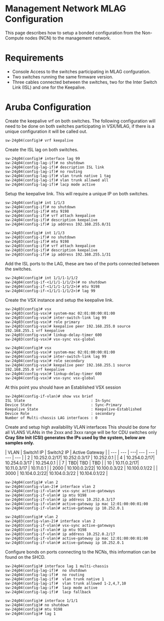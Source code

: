 # Management Network MLAG Configuration

This page describes how to setup a bonded configuration from the Non-Compute nodes (NCN) to the management network.

# Requirements

- Console Access to the switches participating in MLAG confguration.
- Two switches running the same firmware version.
- Three cables connected between the switches, two for the Inter Switch Link (ISL) and one for the Keepalive.

# Aruba Configuration

Create the keepalive vrf on both switches.
The following configuration will need to be done on both switches participating in VSX/MLAG, if there is a unique configuration 
it will be called out.

```
sw-24g04(config)# vrf keepalive
```

Create the ISL lag on both switches.

```
sw-24g04(config)# interface lag 99
sw-24g04(config-lag-if)# no shutdown 
sw-24g04(config-lag-if)# description ISL link
sw-24g04(config-lag-if)# no routing
sw-24g04(config-lag-if)# vlan trunk native 1 tag
sw-24g04(config-lag-if)# vlan trunk allowed all
sw-24g04(config-lag-if)# lacp mode active
```

Setup the keepalive link.
This will require a unique IP on both switches.

```
sw-24g04(config)# int 1/1/3
sw-24g04(config-if)# no shutdown 
sw-24g04(config-if)# mtu 9198
sw-24g04(config-if)# vrf attach keepalive   
sw-24g04(config-if)# description keepalive
sw-24g04(config-if)# ip address 192.168.255.0/31

sw-24g03(config)# int 1/1/3
sw-24g03(config-if)# no shutdown
sw-24g03(config-if)# mtu 9198
sw-24g03(config-if)# vrf attach keepalive
sw-24g03(config-if)# description keepalive
sw-24g03(config-if)# ip address 192.168.255.1/31
```

Add the ISL ports to the LAG, these are two of the ports connected between the switches.

```
sw-24g04(config)# int 1/1/1-1/1/2
sw-24g04(config-if-<1/1/1-1/1/2>)# no shutdown
sw-24g04(config-if-<1/1/1-1/1/2>)# mtu 9198
sw-24g04(config-if-<1/1/1-1/1/2>)# lag 99
```

Create the VSX instance and setup the keepalive link.

```
sw-24g03(config)# vsx
sw-24g03(config-vsx)# system-mac 02:01:00:00:01:00
sw-24g03(config-vsx)# inter-switch-link lag 99
sw-24g03(config-vsx)# role primary
sw-24g03(config-vsx)# keepalive peer 192.168.255.0 source 192.168.255.1 vrf keepalive
sw-24g03(config-vsx)# linkup-delay-timer 600
sw-24g03(config-vsx)# vsx-sync vsx-global

sw-24g04(config)# vsx
sw-24g04(config-vsx)# system-mac 02:01:00:00:01:00
sw-24g04(config-vsx)# inter-switch-link lag 99
sw-24g04(config-vsx)# role secondary
sw-24g04(config-vsx)# keepalive peer 192.168.255.1 source 192.168.255.0 vrf keepalive
sw-24g04(config-vsx)# linkup-delay-timer 600
sw-24g04(config-vsx)# vsx-sync vsx-global

```
At this point you should have an Established VSX session
```
sw-24g04(config-if-vlan)# show vsx brief 
ISL State                              : In-Sync
Device State                           : Sync-Primary
Keepalive State                        : Keepalive-Established
Device Role                            : secondary
Number of Multi-chassis LAG interfaces : 0
```

Create and setup high availability VLAN interfaces
This should be done for all VLANS
VLANs in the 2xxx and 3xxx range will be for CDU switches only
**Cray Site Init (CSI) generates the IPs used by the system, below are samples only.**

| VLAN | Switch1 IP | Switch2 IP	| Active Gateway |
| --- | --- | ---| --- | --- | --- | --- |
| 2 | 10.252.0.2/17| 10.252.0.3/17 | 10.252.0.1 |
| 4 | 10.254.0.2/17| 10.254.0.3/17 | 10.254.0.1 |
| 7 | TBD| TBD | TBD |
| 10 | 10.11.0.2/17| 10.11.0.3/17 | 10.11.0.1 |
| 2000 | 10.100.0.2/22| 10.100.0.3/22 | 10.100.0.1/22 | 
| 3000 | 10.104.0.2/22| 10.104.0.3/22 | 10.104.0.1/22 | 

```
sw-24g04(config)# vlan 2
sw-24g04(config-vlan-2)# interface vlan 2
sw-24g04(config-if-vlan)# vsx-sync active-gateways 
sw-24g04(config-if-vlan)# ip mtu 9198
sw-24g04(config-if-vlan)# ip address 10.252.0.3/17
sw-24g04(config-if-vlan)# active-gateway ip mac 12:01:00:00:01:00
sw-24g04(config-if-vlan)# active-gateway ip 10.252.0.1

sw-24g03(config)# vlan 2
sw-24g03(config-vlan-2)# interface vlan 2
sw-24g03(config-if-vlan)# vsx-sync active-gateways 
sw-24g03(config-if-vlan)# ip mtu 9198
sw-24g03(config-if-vlan)# ip address 10.252.0.2/17
sw-24g03(config-if-vlan)# active-gateway ip mac 12:01:00:00:01:00
sw-24g03(config-if-vlan)# active-gateway ip 10.252.0.1
```

Configure bonds on ports connecting to the NCNs, this information can be found on the SHCD.
```
sw-24g04(config)# interface lag 1 multi-chassis
sw-24g04(config-lag-if)#  no shutdown
sw-24g04(config-lag-if)#  no routing
sw-24g04(config-lag-if)#  vlan trunk native 1
sw-24g04(config-lag-if)#  vlan trunk allowed 1-2,4,7,10
sw-24g04(config-lag-if)#  lacp mode active
sw-24g04(config-lag-if)#  lacp fallback

sw-24g04(config)# interface 1/1/1
sw-24g04(config)# no shutdown
sw-24g04(config)# mtu 9198
sw-24g04(config)# lag 1
```

